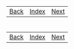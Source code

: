 <table width="100%">
    <tr>
        <td><a href="./007_Annotations.md">Back</a></td>
        <td><a href="../Index.md">Index</a></td>
        <td><a href="./009_Calculator_Part_1.md">Next</a></td>
    </tr>
</table>

#

#

#

[]()
<table width="100%">
    <tr>
        <td><a href="./007_Annotations.md">Back</a></td>
        <td><a href="../Index.md">Index</a></td>
        <td><a href="./009_Calculator_Part_1.md">Next</a></td>
    </tr>
</table>
